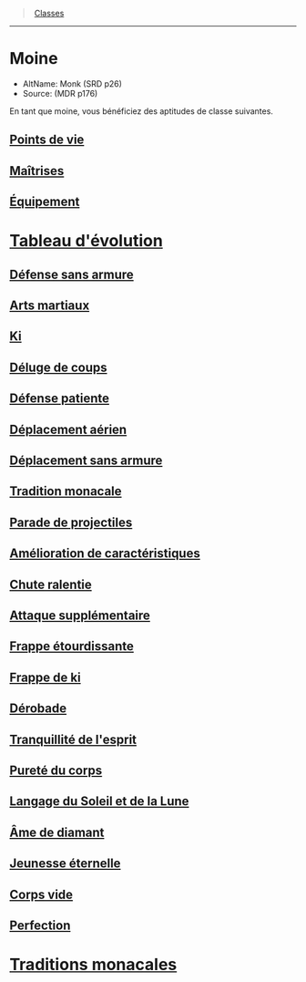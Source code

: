 ﻿---
!ClassItem
Name: Moine
AltName: Monk (SRD p26)
Source: (MDR p176)
Id: monk_hd.md#moine
RootId: monk_hd.md
ParentLink: classes_hd.md
ParentName: Classes
NameLevel: 1
Attributes: {}
AttributesDictionary: >+
  {}

---
>  [Classes](hd_classes.md)

---


# Moine

- AltName: Monk (SRD p26)
- Source: (MDR p176)

En tant que moine, vous bénéficiez des aptitudes de classe suivantes.



## [Points de vie](hd_monk_points_de_vie.md)



## [Maîtrises](hd_monk_maitrises.md)



## [Équipement](hd_monk_equipement.md)



# [Tableau d'évolution](hd_monk_tableau_devolution.md)



## [Défense sans armure](hd_monk_defense_sans_armure.md)



## [Arts martiaux](hd_monk_arts_martiaux.md)



## [Ki](hd_monk_ki.md)



## [Déluge de coups](hd_monk_deluge_de_coups.md)



## [Défense patiente](hd_monk_defense_patiente.md)



## [Déplacement aérien](hd_monk_deplacement_aerien.md)



## [Déplacement sans armure](hd_monk_deplacement_sans_armure.md)



## [Tradition monacale](hd_monk_tradition_monacale.md)



## [Parade de projectiles](hd_monk_parade_de_projectiles.md)



## [Amélioration de caractéristiques](hd_monk_amelioration_de_caracteristiques.md)



## [Chute ralentie](hd_monk_chute_ralentie.md)



## [Attaque supplémentaire](hd_monk_attaque_supplementaire.md)



## [Frappe étourdissante](hd_monk_frappe_etourdissante.md)



## [Frappe de ki](hd_monk_frappe_de_ki.md)



## [Dérobade](hd_monk_derobade.md)



## [Tranquillité de l'esprit](hd_monk_tranquillite_de_lesprit.md)



## [Pureté du corps](hd_monk_purete_du_corps.md)



## [Langage du Soleil et de la Lune](hd_monk_langage_du_soleil_et_de_la_lune.md)



## [Âme de diamant](hd_monk_ame_de_diamant.md)



## [Jeunesse éternelle](hd_monk_jeunesse_eternelle.md)



## [Corps vide](hd_monk_corps_vide.md)



## [Perfection](hd_monk_perfection.md)



# [Traditions monacales](hd_monk_traditions_monacales.md)

